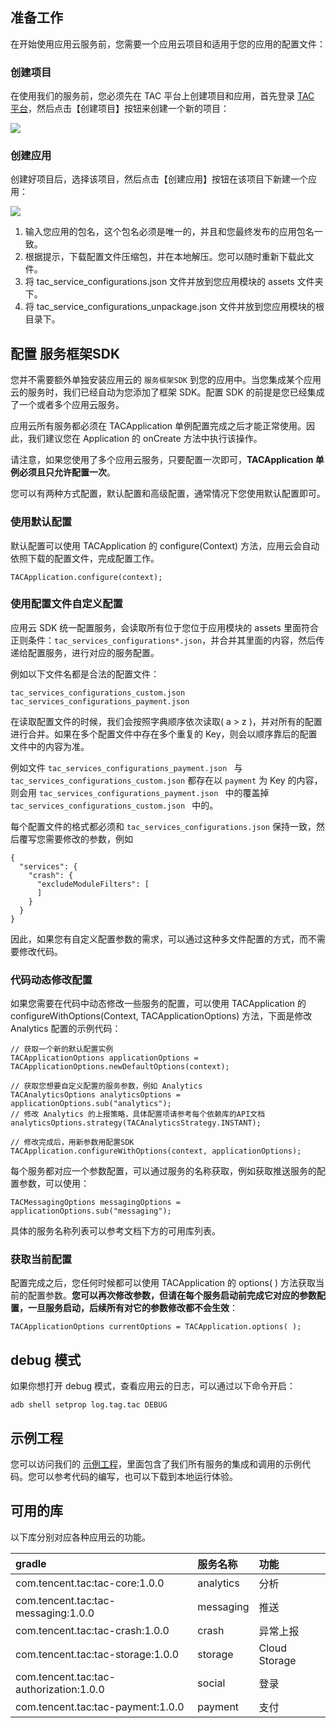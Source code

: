 
## 准备工作

在开始使用应用云服务前，您需要一个应用云项目和适用于您的应用的配置文件：

### 创建项目

在使用我们的服务前，您必须先在 TAC 平台上创建项目和应用，首先登录 [TAC 平台](https://console.qcloud.com/tac)，然后点击【创建项目】按钮来创建一个新的项目：

![](http://tac-android-libs-1253960454.cosgz.myqcloud.com/resources/payment_new_project.png?raw=true)


### 创建应用

创建好项目后，选择该项目，然后点击【创建应用】按钮在该项目下新建一个应用：

![](http://tac-android-libs-1253960454.cosgz.myqcloud.com/resources/payment_new_app.png)

 1. 输入您应用的包名，这个包名必须是唯一的，并且和您最终发布的应用包名一致。
 2. 根据提示，下载配置文件压缩包，并在本地解压。您可以随时重新下载此文件。
 3. 将 tac\_service_configurations.json 文件并放到您应用模块的 assets 文件夹下。
 4. 将 tac\_service_configurations_unpackage.json 文件并放到您应用模块的根目录下。

## 配置 服务框架SDK

您并不需要额外单独安装应用云的 `服务框架SDK` 到您的应用中。当您集成某个应用云的服务时，我们已经自动为您添加了框架 SDK。配置 SDK 的前提是您已经集成了一个或者多个应用云服务。

应用云所有服务都必须在 TACApplication 单例配置完成之后才能正常使用。因此，我们建议您在 Application 的 onCreate 方法中执行该操作。

请注意，如果您使用了多个应用云服务，只要配置一次即可，**TACApplication 单例必须且只允许配置一次**。

您可以有两种方式配置，默认配置和高级配置，通常情况下您使用默认配置即可。


### 使用默认配置

默认配置可以使用 TACApplication 的 configure(Context) 方法，应用云会自动依照下载的配置文件，完成配置工作。

```
TACApplication.configure(context);
```

### 使用配置文件自定义配置

应用云 SDK 统一配置服务，会读取所有位于您位于应用模块的 assets 里面符合正则条件：`tac_services_configurations*.json`，并合并其里面的内容，然后传递给配置服务，进行对应的服务配置。

例如以下文件名都是合法的配置文件：

```
tac_services_configurations_custom.json
tac_services_configurations_payment.json
```

在读取配置文件的时候，我们会按照字典顺序依次读取( a > z )，并对所有的配置进行合并。如果在多个配置文件中存在多个重复的 Key，则会以顺序靠后的配置文件中的内容为准。

例如文件 `tac_services_configurations_payment.json ` 与 `tac_services_configurations_custom.json` 都存在以 `payment` 为 Key 的内容，则会用 `tac_services_configurations_payment.json ` 中的覆盖掉  `tac_services_configurations_custom.json ` 中的。

每个配置文件的格式都必须和 `tac_services_configurations.json` 保持一致，然后覆写您需要修改的参数，例如

```
{
  "services": {
    "crash": {
      "excludeModuleFilters": [
      ]
    }
  }
}
```

因此，如果您有自定义配置参数的需求，可以通过这种多文件配置的方式，而不需要修改代码。


### 代码动态修改配置

如果您需要在代码中动态修改一些服务的配置，可以使用 TACApplication 的 configureWithOptions(Context, TACApplicationOptions) 方法，下面是修改 Analytics 配置的示例代码：

```
// 获取一个新的默认配置实例
TACApplicationOptions applicationOptions = TACApplicationOptions.newDefaultOptions(context);

// 获取您想要自定义配置的服务参数，例如 Analytics
TACAnalyticsOptions analyticsOptions = applicationOptions.sub("analytics");
// 修改 Analytics 的上报策略，具体配置项请参考每个依赖库的API文档
analyticsOptions.strategy(TACAnalyticsStrategy.INSTANT);

// 修改完成后，用新参数用配置SDK
TACApplication.configureWithOptions(context, applicationOptions);
```

每个服务都对应一个参数配置，可以通过服务的名称获取，例如获取推送服务的配置参数，可以使用：

```
TACMessagingOptions messagingOptions = applicationOptions.sub("messaging");
```

具体的服务名称列表可以参考文档下方的可用库列表。

### 获取当前配置

配置完成之后，您任何时候都可以使用 TACApplication 的 options( ) 方法获取当前的配置参数。**您可以再次修改参数，但请在每个服务启动前完成它对应的参数配置，一旦服务启动，后续所有对它的参数修改都不会生效**：

```
TACApplicationOptions currentOptions = TACApplication.options( );

```

## debug 模式

如果你想打开 debug 模式，查看应用云的日志，可以通过以下命令开启：

```
adb shell setprop log.tag.tac DEBUG
```

## 示例工程

您可以访问我们的 [示例工程](https://github.com/tencentyun/qcloud-sdk-android-samples)，里面包含了我们所有服务的集成和调用的示例代码。您可以参考代码的编写，也可以下载到本地运行体验。

## 可用的库

以下库分别对应各种应用云的功能。

| gradle | 服务名称 | 功能 |
|:----|:-----------|:-----------|
|  com.tencent.tac:tac-core:1.0.0   |  analytics | 分析 |
|  com.tencent.tac:tac-messaging:1.0.0   |  messaging | 推送 |
|  com.tencent.tac:tac-crash:1.0.0   |  crash     | 异常上报 |
|  com.tencent.tac:tac-storage:1.0.0   |  storage   | Cloud Storage |
|  com.tencent.tac:tac-authorization:1.0.0   |  social | 登录 |
|  com.tencent.tac:tac-payment:1.0.0   |  payment | 支付 |
